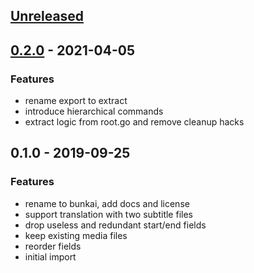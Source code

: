 <a name="unreleased"></a>
## [Unreleased]


<a name="0.2.0"></a>
## [0.2.0] - 2021-04-05
### Features
- rename export to extract
- introduce hierarchical commands
- extract logic from root.go and remove cleanup hacks


<a name="0.1.0"></a>
## 0.1.0 - 2019-09-25
### Features
- rename to bunkai, add docs and license
- support translation with two subtitle files
- drop useless and redundant start/end fields
- keep existing media files
- reorder fields
- initial import


[Unreleased]: https://github.com/ustuehler/bunkai/compare/0.2.0...HEAD
[0.2.0]: https://github.com/ustuehler/bunkai/compare/0.1.0...0.2.0

